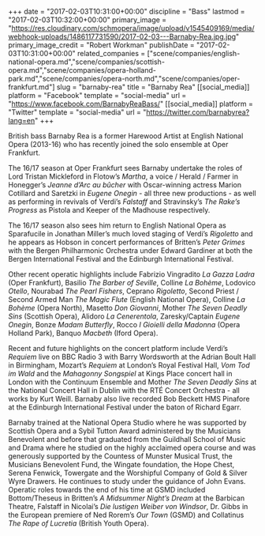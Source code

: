 +++
date = "2017-02-03T10:31:00+00:00"
discipline = "Bass"
lastmod = "2017-02-03T10:32:00+00:00"
primary_image = "https://res.cloudinary.com/schmopera/image/upload/v1545409169/media/webhook-uploads/1486117731590/2017-02-03---Barnaby-Rea.jpg.jpg"
primary_image_credit = "Robert Workman"
publishDate = "2017-02-03T10:31:00+00:00"
related_companies = ["scene/companies/english-national-opera.md","scene/companies/scottish-opera.md","scene/companies/opera-holland-park.md","scene/companies/opera-north.md","scene/companies/oper-frankfurt.md"]
slug = "barnaby-rea"
title = "Barnaby Rea"
[[social_media]]
platform = "Facebook"
template = "social-media"
url = "https://www.facebook.com/BarnabyReaBass/"
[[social_media]]
platform = "Twitter"
template = "social-media"
url = "https://twitter.com/barnabyrea?lang=en"
+++

British bass Barnaby Rea is a former Harewood Artist at English National Opera (2013-16) who has recently joined the solo ensemble at Oper Frankfurt.

The 16/17 season at Oper Frankfurt sees Barnaby undertake the roles of Lord Tristan Mickleford in Flotow’s *Martha*, a voice / Herald / Farmer in Honegger’s *Jeanne d’Arc au bûcher* with Oscar-winning actress Marion Cotillard and Saretzki in *Eugene Onegin* - all three new productions - as well as performing in revivals of Verdi’s *Falstaff* and Stravinsky’s *The Rake’s Progress* as Pistola and Keeper of the Madhouse respectively.

The 16/17 season also sees him return to English National Opera as Sparafucile in Jonathan Miller’s much loved staging of Verdi’s *Rigoletto* and he appears as Hobson in concert performances of Britten’s *Peter Grimes* with the Bergen Philharmonic Orchestra under Edward Gardiner at both the Bergen International Festival and the Edinburgh International Festival.

Other recent operatic highlights include Fabrizio Vingradito *La Gazza Ladra* (Oper Frankfurt), Basilio *The Barber of Seville*, Colline *La Bohème*, Lodovico *Otello*, Nourabad *The Pearl Fishers*, Ceprano *Rigoletto*, Second Priest / Second Armed Man *The Magic Flute* (English National Opera), Colline *La Bohème* (Opera North), Masetto *Don Giovanni*, Mother *The Seven Deadly Sins* (Scottish Opera), Alidoro *La Cenerentola*, Zaresky/Captain *Eugene Onegin*, Bonze *Madam Butterfly*, Rocco *I Gioielli della Madonna* (Opera Holland Park), Banquo *Macbeth* (Iford Opera).

Recent and future highlights on the concert platform include Verdi’s *Requiem* live on BBC Radio 3 with Barry Wordsworth at the Adrian Boult Hall in Birmingham, Mozart’s *Requiem* at London’s Royal Festival Hall, *Vom Tod im Wald* and the *Mahagonny Songspiel* at Kings Place concert hall in London with the Continuum Ensemble and Mother *The Seven Deadly Sins* at the National Concert Hall in Dublin with the RTÉ Concert Orchestra - all works by Kurt Weill. Barnaby also live recorded Bob Beckett HMS Pinafore at the Edinburgh International Festival under the baton of Richard Egarr.

Barnaby trained at the National Opera Studio where he was supported by Scottish Opera and a Sybil Tutton Award administered by the Musicians Benevolent and before that graduated from the Guildhall School of Music and Drama where he studied on the highly acclaimed opera course and was generously supported by the Countess of Munster Musical Trust, the Musicians Benevolent Fund, the Wingate foundation, the Hope Chest, Serena Fenwick, Towergate and the Worshipful Company of Gold & Silver Wyre Drawers. He continues to study under the guidance of John Evans. Operatic roles towards the end of his time at GSMD included Bottom/Theseus in Britten’s *A Midsummer Night’s Dream* at the Barbican Theatre, Falstaff in Nicolai’s *Die lustigen Weiber von Windsor*, Dr. Gibbs in the European premiere of Ned Rorem’s *Our Town* (GSMD) and Collatinus *The Rape of Lucretia* (British Youth Opera).
